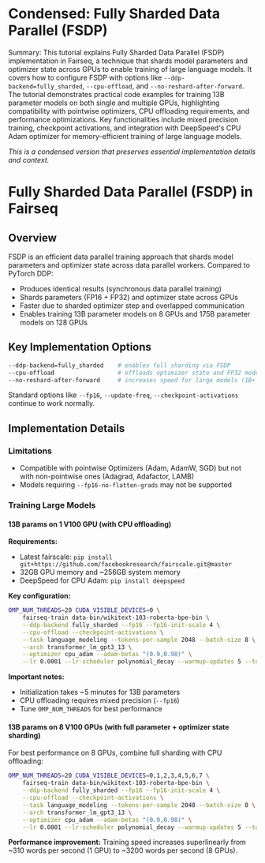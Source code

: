 # Condensed: Fully Sharded Data Parallel (FSDP)

Summary: This tutorial explains Fully Sharded Data Parallel (FSDP) implementation in Fairseq, a technique that shards model parameters and optimizer state across GPUs to enable training of large language models. It covers how to configure FSDP with options like `--ddp-backend=fully_sharded`, `--cpu-offload`, and `--no-reshard-after-forward`. The tutorial demonstrates practical code examples for training 13B parameter models on both single and multiple GPUs, highlighting compatibility with pointwise optimizers, CPU offloading requirements, and performance optimizations. Key functionalities include mixed precision training, checkpoint activations, and integration with DeepSpeed's CPU Adam optimizer for memory-efficient training of large language models.

*This is a condensed version that preserves essential implementation details and context.*

# Fully Sharded Data Parallel (FSDP) in Fairseq

## Overview

FSDP is an efficient data parallel training approach that shards model parameters and optimizer state across data parallel workers. Compared to PyTorch DDP:

- Produces identical results (synchronous data parallel training)
- Shards parameters (FP16 + FP32) and optimizer state across GPUs
- Faster due to sharded optimizer step and overlapped communication
- Enables training 13B parameter models on 8 GPUs and 175B parameter models on 128 GPUs

## Key Implementation Options

```bash
--ddp-backend=fully_sharded    # enables full sharding via FSDP
--cpu-offload                  # offloads optimizer state and FP32 model copy to CPU
--no-reshard-after-forward     # increases speed for large models (1B+ params), similar to ZeRO stage 2
```

Standard options like `--fp16`, `--update-freq`, `--checkpoint-activations` continue to work normally.

## Implementation Details

### Limitations
- Compatible with pointwise Optimizers (Adam, AdamW, SGD) but not with non-pointwise ones (Adagrad, Adafactor, LAMB)
- Models requiring `--fp16-no-flatten-grads` may not be supported

### Training Large Models

#### 13B params on 1 V100 GPU (with CPU offloading)

**Requirements:**
- Latest fairscale: `pip install git+https://github.com/facebookresearch/fairscale.git@master`
- 32GB GPU memory and ~256GB system memory
- DeepSpeed for CPU Adam: `pip install deepspeed`

**Key configuration:**
```bash
OMP_NUM_THREADS=20 CUDA_VISIBLE_DEVICES=0 \
    fairseq-train data-bin/wikitext-103-roberta-bpe-bin \
    --ddp-backend fully_sharded --fp16 --fp16-init-scale 4 \
    --cpu-offload --checkpoint-activations \
    --task language_modeling --tokens-per-sample 2048 --batch-size 8 \
    --arch transformer_lm_gpt3_13 \
    --optimizer cpu_adam --adam-betas "(0.9,0.98)" \
    --lr 0.0001 --lr-scheduler polynomial_decay --warmup-updates 5 --total-num-update 10
```

**Important notes:**
- Initialization takes ~5 minutes for 13B parameters
- CPU offloading requires mixed precision (`--fp16`)
- Tune `OMP_NUM_THREADS` for best performance

#### 13B params on 8 V100 GPUs (with full parameter + optimizer state sharding)

For best performance on 8 GPUs, combine full sharding with CPU offloading:

```bash
OMP_NUM_THREADS=20 CUDA_VISIBLE_DEVICES=0,1,2,3,4,5,6,7 \
    fairseq-train data-bin/wikitext-103-roberta-bpe-bin \
    --ddp-backend fully_sharded --fp16 --fp16-init-scale 4 \
    --cpu-offload --checkpoint-activations \
    --task language_modeling --tokens-per-sample 2048 --batch-size 8 \
    --arch transformer_lm_gpt3_13 \
    --optimizer cpu_adam --adam-betas "(0.9,0.98)" \
    --lr 0.0001 --lr-scheduler polynomial_decay --warmup-updates 5 --total-num-update 10
```

**Performance improvement:** Training speed increases superlinearly from ~310 words per second (1 GPU) to ~3200 words per second (8 GPUs).